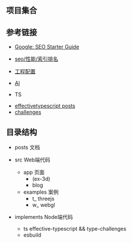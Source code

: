 ## 项目集合

## 参考链接
* [Google: SEO Starter Guide](https://developers.google.com/search/docs/fundamentals/seo-starter-guide?hl=zh-cn)
* [seo/性能/索引排名](https://nextjs.org/learn/seo/introduction-to-seo)
* [工程配置](https://www.cnblogs.com/dtux/p/16419271.html)
* [AI](https://sdk.vercel.ai/docs)

* TS
- [effectivetypescript posts](https://effectivetypescript.com/all-posts/)
- [challenges](https://github.com/type-challenges/type-challenges/blob/main/README.zh-CN.md)

## 目录结构
- posts 文档

- src Web端代码
  - app 页面
    - (ex-3d)
    - blog
  - examples 案例
    - t_  threejs
    - w_  webgl

- implements Node端代码
  - ts  effective-typescript && type-challenges
  - esbuild
